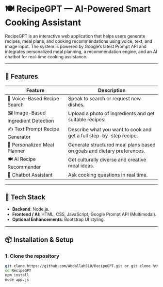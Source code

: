 # 🍽️ RecipeGPT — AI-Powered Smart Cooking Assistant

RecipeGPT is an interactive web application that helps users generate recipes, meal plans, and cooking recommendations using voice, text, and image input. The system is powered by Google’s latest Prompt API and integrates personalized meal planning, a recommendation engine, and an AI chatbot for real-time cooking assistance.

---

## 🌟 Features

| Feature | Description |
|--------|-------------|
| 🎤 Voice-Based Recipe Search | Speak to search or request new dishes. |
| 🖼️ Image-Based Ingredient Detection | Upload a photo of ingredients and get suitable recipes. |
| ✍️ Text Prompt Recipe Generator | Describe what you want to cook and get a full step-by-step recipe. |
| 🍱 Personalized Meal Planner | Generate structured meal plans based on goals and dietary preferences. |
| 🍽️ AI Recipe Recommender | Get culturally diverse and creative meal ideas. |
| 🤖 Chatbot Assistant | Ask cooking questions in real time. |

---

## 🧠 Tech Stack

- **Backend**: Node.js.
- **Frontend / AI**: HTML, CSS, JavaScript, Google Prompt API (Multimodal).
- **Optional Enhancements**: Bootstrap UI styling.

---

## 📦 Installation & Setup

### 1. Clone the repository
```bash
git clone https://github.com/Abdallah510/RecipeGPT.git or git clone https://github.com/Abdallah510/RecipeGPT
cd RecipeGPT
npm install
node app.js
